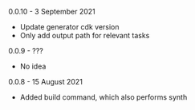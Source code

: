 0.0.10 - 3 September 2021
- Update generator cdk version
- Only add output path for relevant tasks
 
0.0.9 - ???
- No idea

0.0.8 - 15 August 2021
- Added build command, which also performs synth